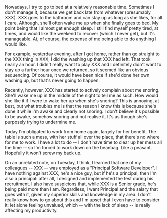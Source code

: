Nowadays, I try to go to bed at a relatively reasonable time. Sometimes
I don't manage it, because we get back late from whatever (presumably
XXX). XXX goes to the bathroom and can stay up as long as she likes, for
all I care. Although, she'll often wake me up when she finally goes to
bed. My point being that I almost get enough sleep. I still find myself
pretty tired, at times, and would like the weekend to recover (which I
never get), but it's manageable. At, of course, the expense of me being
able to do anything I would like.

For example, yesterday evening, after I got home, rather than go
straight to the XXX thing in XXX, I did the washing up that XXX had
left. That took nearly an hour. I didn't really want to play XXX and I
definitely didn't want to stay up a further hour once we returned, so it
seemed like an obvious sequencing. Of course, it would have been nice if
she'd done her own washing up, but that's never going to happen.

Recently, however, XXX has started to actively complain about me
snoring.  She'll wake me up in the middle of the night to tell me as
such. How would she like it if I were to wake her up when she's snoring?
This is annoying, at best, but what troubles me is that the reason I
know this is because she's done it while I'm awake and clearly not
snoring. I don't believe it's possible to be awake, somehow snoring and
not realise it. It's as though she's purposely trying to undermine me.

Today I'm obligated to work from home again, largely for her benefit.
The table is such a mess, with her stuff all over the place, that
there's no where for me to work. I have a lot to do -- I don't have time
to clear up her mess all the time -- so I'm forced to work down on the
beanbag. Like a peasant. Hopefully it won't screw my back up.

On an unrelated note, on Tuesday, I think, I learned that one of my
colleagues -- XXX -- was employed as a "Principal Software Developer". I
have nothing against XXX, he's a nice guy, but if he's a principal, then
I'm also a principal: after all, I designed and implemented the test
during his recruitment. I also have suspicions that, while XXX is a
Senior grade, he's being paid more than I am.  Regardless, I want
Principal and the salary that goes with it, given my superior skills and
knowledge in my area. I don't really know how to go about this and I'm
upset that I even have to consider it; let alone feeling unvalued, which
-- with the lack of sleep -- is really affecting my productivity.
